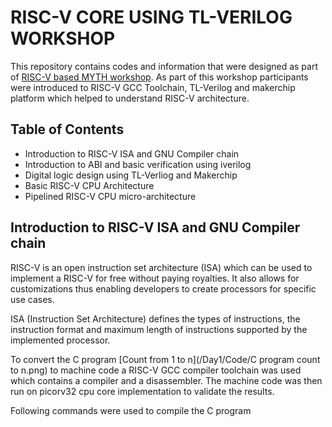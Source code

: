 # RISC-V CORE USING TL-VERILOG WORKSHOP
This repository contains codes and information that were designed as part of [RISC-V based MYTH workshop](https://www.vlsisystemdesign.com/riscv-based-myth/). As part of this workshop participants were introduced to RISC-V GCC Toolchain, TL-Verilog and makerchip platform which helped to understand RISC-V architecture.
## Table of Contents
- Introduction to RISC-V ISA and GNU Compiler chain
- Introduction to ABI and basic verification using iverilog
- Digital logic design using TL-Verliog and Makerchip
- Basic RISC-V CPU Architecture
- Pipelined RISC-V CPU micro-architecture
## Introduction to RISC-V ISA and GNU Compiler chain
RISC-V is an open instruction set architecture (ISA) which can be used to implement a RISC-V for free without paying royalties. It also allows for customizations thus enabling developers to create processors for specific use cases.

ISA (Instruction Set Architecture) defines the types of instructions, the instruction format and maximum length of instructions supported by the implemented processor.

To convert the C program [Count from 1 to n](/Day1/Code/C program count to n.png) to machine code a RISC-V GCC compiler toolchain was used which contains a compiler and a disassembler. The machine code was then run on picorv32 cpu core implementation to validate the results.

Following commands were used to compile the C program







